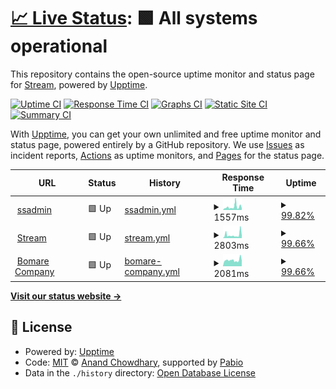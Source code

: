 # [📈 Live Status](https://streamsystem.github.io/upstream): <!--live status--> **🟩 All systems operational**

This repository contains the open-source uptime monitor and status page for [Stream](https://streamsystem.com), powered by [Upptime](https://github.com/upptime/upptime).

[![Uptime CI](https://github.com/streamsystem/upstream/workflows/Uptime%20CI/badge.svg)](https://github.com/streamsystem/upstream/actions?query=workflow%3A%22Uptime+CI%22)
[![Response Time CI](https://github.com/streamsystem/upstream/workflows/Response%20Time%20CI/badge.svg)](https://github.com/streamsystem/upstream/actions?query=workflow%3A%22Response+Time+CI%22)
[![Graphs CI](https://github.com/streamsystem/upstream/workflows/Graphs%20CI/badge.svg)](https://github.com/streamsystem/upstream/actions?query=workflow%3A%22Graphs+CI%22)
[![Static Site CI](https://github.com/streamsystem/upstream/workflows/Static%20Site%20CI/badge.svg)](https://github.com/streamsystem/upstream/actions?query=workflow%3A%22Static+Site+CI%22)
[![Summary CI](https://github.com/streamsystem/upstream/workflows/Summary%20CI/badge.svg)](https://github.com/streamsystem/upstream/actions?query=workflow%3A%22Summary+CI%22)

With [Upptime](https://upptime.js.org), you can get your own unlimited and free uptime monitor and status page, powered entirely by a GitHub repository. We use [Issues](https://github.com/streamsystem/upstream/issues) as incident reports, [Actions](https://github.com/streamsystem/upstream/actions) as uptime monitors, and [Pages](https://streamsystem.github.io/upstream) for the status page.

<!--start: status pages-->
<!-- This summary is generated by Upptime (https://github.com/upptime/upptime) -->
<!-- Do not edit this manually, your changes will be overwritten -->
<!-- prettier-ignore -->
| URL | Status | History | Response Time | Uptime |
| --- | ------ | ------- | ------------- | ------ |
| <img alt="" src="https://icons.duckduckgo.com/ip3/ssadmin.streamsystem.com.ico" height="13"> [ssadmin](https://ssadmin.streamsystem.com) | 🟩 Up | [ssadmin.yml](https://github.com/streamsystem/upstream/commits/HEAD/history/ssadmin.yml) | <details><summary><img alt="Response time graph" src="./graphs/ssadmin/response-time-week.png" height="20"> 1557ms</summary><br><a href="https://streamsystem.github.io/upstream/history/ssadmin"><img alt="Response time 1086" src="https://img.shields.io/endpoint?url=https%3A%2F%2Fraw.githubusercontent.com%2Fstreamsystem%2Fupstream%2FHEAD%2Fapi%2Fssadmin%2Fresponse-time.json"></a><br><a href="https://streamsystem.github.io/upstream/history/ssadmin"><img alt="24-hour response time 1616" src="https://img.shields.io/endpoint?url=https%3A%2F%2Fraw.githubusercontent.com%2Fstreamsystem%2Fupstream%2FHEAD%2Fapi%2Fssadmin%2Fresponse-time-day.json"></a><br><a href="https://streamsystem.github.io/upstream/history/ssadmin"><img alt="7-day response time 1557" src="https://img.shields.io/endpoint?url=https%3A%2F%2Fraw.githubusercontent.com%2Fstreamsystem%2Fupstream%2FHEAD%2Fapi%2Fssadmin%2Fresponse-time-week.json"></a><br><a href="https://streamsystem.github.io/upstream/history/ssadmin"><img alt="30-day response time 1328" src="https://img.shields.io/endpoint?url=https%3A%2F%2Fraw.githubusercontent.com%2Fstreamsystem%2Fupstream%2FHEAD%2Fapi%2Fssadmin%2Fresponse-time-month.json"></a><br><a href="https://streamsystem.github.io/upstream/history/ssadmin"><img alt="1-year response time 1086" src="https://img.shields.io/endpoint?url=https%3A%2F%2Fraw.githubusercontent.com%2Fstreamsystem%2Fupstream%2FHEAD%2Fapi%2Fssadmin%2Fresponse-time-year.json"></a></details> | <details><summary><a href="https://streamsystem.github.io/upstream/history/ssadmin">99.82%</a></summary><a href="https://streamsystem.github.io/upstream/history/ssadmin"><img alt="All-time uptime 99.57%" src="https://img.shields.io/endpoint?url=https%3A%2F%2Fraw.githubusercontent.com%2Fstreamsystem%2Fupstream%2FHEAD%2Fapi%2Fssadmin%2Fuptime.json"></a><br><a href="https://streamsystem.github.io/upstream/history/ssadmin"><img alt="24-hour uptime 98.77%" src="https://img.shields.io/endpoint?url=https%3A%2F%2Fraw.githubusercontent.com%2Fstreamsystem%2Fupstream%2FHEAD%2Fapi%2Fssadmin%2Fuptime-day.json"></a><br><a href="https://streamsystem.github.io/upstream/history/ssadmin"><img alt="7-day uptime 99.82%" src="https://img.shields.io/endpoint?url=https%3A%2F%2Fraw.githubusercontent.com%2Fstreamsystem%2Fupstream%2FHEAD%2Fapi%2Fssadmin%2Fuptime-week.json"></a><br><a href="https://streamsystem.github.io/upstream/history/ssadmin"><img alt="30-day uptime 99.60%" src="https://img.shields.io/endpoint?url=https%3A%2F%2Fraw.githubusercontent.com%2Fstreamsystem%2Fupstream%2FHEAD%2Fapi%2Fssadmin%2Fuptime-month.json"></a><br><a href="https://streamsystem.github.io/upstream/history/ssadmin"><img alt="1-year uptime 99.57%" src="https://img.shields.io/endpoint?url=https%3A%2F%2Fraw.githubusercontent.com%2Fstreamsystem%2Fupstream%2FHEAD%2Fapi%2Fssadmin%2Fuptime-year.json"></a></details>
| <img alt="" src="https://icons.duckduckgo.com/ip3/stream.dz.ico" height="13"> [Stream](https://stream.dz) | 🟩 Up | [stream.yml](https://github.com/streamsystem/upstream/commits/HEAD/history/stream.yml) | <details><summary><img alt="Response time graph" src="./graphs/stream/response-time-week.png" height="20"> 2803ms</summary><br><a href="https://streamsystem.github.io/upstream/history/stream"><img alt="Response time 1831" src="https://img.shields.io/endpoint?url=https%3A%2F%2Fraw.githubusercontent.com%2Fstreamsystem%2Fupstream%2FHEAD%2Fapi%2Fstream%2Fresponse-time.json"></a><br><a href="https://streamsystem.github.io/upstream/history/stream"><img alt="24-hour response time 6144" src="https://img.shields.io/endpoint?url=https%3A%2F%2Fraw.githubusercontent.com%2Fstreamsystem%2Fupstream%2FHEAD%2Fapi%2Fstream%2Fresponse-time-day.json"></a><br><a href="https://streamsystem.github.io/upstream/history/stream"><img alt="7-day response time 2803" src="https://img.shields.io/endpoint?url=https%3A%2F%2Fraw.githubusercontent.com%2Fstreamsystem%2Fupstream%2FHEAD%2Fapi%2Fstream%2Fresponse-time-week.json"></a><br><a href="https://streamsystem.github.io/upstream/history/stream"><img alt="30-day response time 2241" src="https://img.shields.io/endpoint?url=https%3A%2F%2Fraw.githubusercontent.com%2Fstreamsystem%2Fupstream%2FHEAD%2Fapi%2Fstream%2Fresponse-time-month.json"></a><br><a href="https://streamsystem.github.io/upstream/history/stream"><img alt="1-year response time 1831" src="https://img.shields.io/endpoint?url=https%3A%2F%2Fraw.githubusercontent.com%2Fstreamsystem%2Fupstream%2FHEAD%2Fapi%2Fstream%2Fresponse-time-year.json"></a></details> | <details><summary><a href="https://streamsystem.github.io/upstream/history/stream">99.66%</a></summary><a href="https://streamsystem.github.io/upstream/history/stream"><img alt="All-time uptime 99.51%" src="https://img.shields.io/endpoint?url=https%3A%2F%2Fraw.githubusercontent.com%2Fstreamsystem%2Fupstream%2FHEAD%2Fapi%2Fstream%2Fuptime.json"></a><br><a href="https://streamsystem.github.io/upstream/history/stream"><img alt="24-hour uptime 100.00%" src="https://img.shields.io/endpoint?url=https%3A%2F%2Fraw.githubusercontent.com%2Fstreamsystem%2Fupstream%2FHEAD%2Fapi%2Fstream%2Fuptime-day.json"></a><br><a href="https://streamsystem.github.io/upstream/history/stream"><img alt="7-day uptime 99.66%" src="https://img.shields.io/endpoint?url=https%3A%2F%2Fraw.githubusercontent.com%2Fstreamsystem%2Fupstream%2FHEAD%2Fapi%2Fstream%2Fuptime-week.json"></a><br><a href="https://streamsystem.github.io/upstream/history/stream"><img alt="30-day uptime 99.52%" src="https://img.shields.io/endpoint?url=https%3A%2F%2Fraw.githubusercontent.com%2Fstreamsystem%2Fupstream%2FHEAD%2Fapi%2Fstream%2Fuptime-month.json"></a><br><a href="https://streamsystem.github.io/upstream/history/stream"><img alt="1-year uptime 99.51%" src="https://img.shields.io/endpoint?url=https%3A%2F%2Fraw.githubusercontent.com%2Fstreamsystem%2Fupstream%2FHEAD%2Fapi%2Fstream%2Fuptime-year.json"></a></details>
| <img alt="" src="https://icons.duckduckgo.com/ip3/bomarecompany.com.ico" height="13"> [Bomare Company](https://bomarecompany.com) | 🟩 Up | [bomare-company.yml](https://github.com/streamsystem/upstream/commits/HEAD/history/bomare-company.yml) | <details><summary><img alt="Response time graph" src="./graphs/bomare-company/response-time-week.png" height="20"> 2081ms</summary><br><a href="https://streamsystem.github.io/upstream/history/bomare-company"><img alt="Response time 1805" src="https://img.shields.io/endpoint?url=https%3A%2F%2Fraw.githubusercontent.com%2Fstreamsystem%2Fupstream%2FHEAD%2Fapi%2Fbomare-company%2Fresponse-time.json"></a><br><a href="https://streamsystem.github.io/upstream/history/bomare-company"><img alt="24-hour response time 4238" src="https://img.shields.io/endpoint?url=https%3A%2F%2Fraw.githubusercontent.com%2Fstreamsystem%2Fupstream%2FHEAD%2Fapi%2Fbomare-company%2Fresponse-time-day.json"></a><br><a href="https://streamsystem.github.io/upstream/history/bomare-company"><img alt="7-day response time 2081" src="https://img.shields.io/endpoint?url=https%3A%2F%2Fraw.githubusercontent.com%2Fstreamsystem%2Fupstream%2FHEAD%2Fapi%2Fbomare-company%2Fresponse-time-week.json"></a><br><a href="https://streamsystem.github.io/upstream/history/bomare-company"><img alt="30-day response time 1932" src="https://img.shields.io/endpoint?url=https%3A%2F%2Fraw.githubusercontent.com%2Fstreamsystem%2Fupstream%2FHEAD%2Fapi%2Fbomare-company%2Fresponse-time-month.json"></a><br><a href="https://streamsystem.github.io/upstream/history/bomare-company"><img alt="1-year response time 1805" src="https://img.shields.io/endpoint?url=https%3A%2F%2Fraw.githubusercontent.com%2Fstreamsystem%2Fupstream%2FHEAD%2Fapi%2Fbomare-company%2Fresponse-time-year.json"></a></details> | <details><summary><a href="https://streamsystem.github.io/upstream/history/bomare-company">99.66%</a></summary><a href="https://streamsystem.github.io/upstream/history/bomare-company"><img alt="All-time uptime 99.55%" src="https://img.shields.io/endpoint?url=https%3A%2F%2Fraw.githubusercontent.com%2Fstreamsystem%2Fupstream%2FHEAD%2Fapi%2Fbomare-company%2Fuptime.json"></a><br><a href="https://streamsystem.github.io/upstream/history/bomare-company"><img alt="24-hour uptime 100.00%" src="https://img.shields.io/endpoint?url=https%3A%2F%2Fraw.githubusercontent.com%2Fstreamsystem%2Fupstream%2FHEAD%2Fapi%2Fbomare-company%2Fuptime-day.json"></a><br><a href="https://streamsystem.github.io/upstream/history/bomare-company"><img alt="7-day uptime 99.66%" src="https://img.shields.io/endpoint?url=https%3A%2F%2Fraw.githubusercontent.com%2Fstreamsystem%2Fupstream%2FHEAD%2Fapi%2Fbomare-company%2Fuptime-week.json"></a><br><a href="https://streamsystem.github.io/upstream/history/bomare-company"><img alt="30-day uptime 99.50%" src="https://img.shields.io/endpoint?url=https%3A%2F%2Fraw.githubusercontent.com%2Fstreamsystem%2Fupstream%2FHEAD%2Fapi%2Fbomare-company%2Fuptime-month.json"></a><br><a href="https://streamsystem.github.io/upstream/history/bomare-company"><img alt="1-year uptime 99.55%" src="https://img.shields.io/endpoint?url=https%3A%2F%2Fraw.githubusercontent.com%2Fstreamsystem%2Fupstream%2FHEAD%2Fapi%2Fbomare-company%2Fuptime-year.json"></a></details>

<!--end: status pages-->

[**Visit our status website →**](https://streamsystem.github.io/upstream)

## 📄 License

- Powered by: [Upptime](https://github.com/upptime/upptime)
- Code: [MIT](./LICENSE) © [Anand Chowdhary](https://anandchowdhary.com), supported by [Pabio](https://pabio.com)
- Data in the `./history` directory: [Open Database License](https://opendatacommons.org/licenses/odbl/1-0/)
